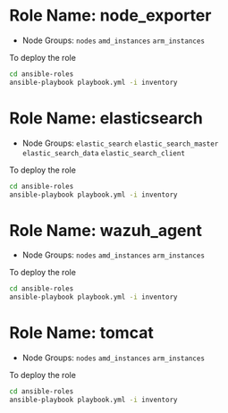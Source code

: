 Role Name: node_exporter
=========

- Node Groups: 
    `nodes`
    `amd_instances`
    `arm_instances`

To deploy the role

```bash
cd ansible-roles
ansible-playbook playbook.yml -i inventory
```

Role Name: elasticsearch
=========

- Node Groups:
    `elastic_search`
    `elastic_search_master`
    `elastic_search_data`
    `elastic_search_client`

To deploy the role

```bash
cd ansible-roles
ansible-playbook playbook.yml -i inventory
```

Role Name: wazuh_agent
=========

- Node Groups:
    `nodes`
    `amd_instances`
    `arm_instances`

To deploy the role

```bash
cd ansible-roles
ansible-playbook playbook.yml -i inventory
```

Role Name: tomcat
=========

- Node Groups:
    `nodes`
    `amd_instances`
    `arm_instances`

To deploy the role

```bash
cd ansible-roles
ansible-playbook playbook.yml -i inventory
```
